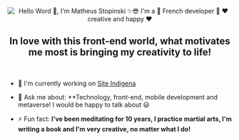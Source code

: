 <p align="center">
  <img src="https://github.com/MatheusStopinski/MatheusStopinski" alt="Hello Word 👋, I'm Matheus Stopinski ✨😎  I'm a 🚀 French developer 🚀 ❤️ creative and happy ❤️">
</p>

<h2 align="center">In love with this front-end world, what motivates me most is bringing my creativity to life!</h2 >
<br>

- 🔭 I'm currently working on [Site Indigena](https://github.com/MatheusStopinski/MasterOfInterfaces/tree/Site_Indigena)

- 💬 Ask me about: **Technology, front-end, mobile development and metaverse! I would be happy to talk about 😃

- ⚡ Fun fact: **I've been meditating for 10 years, I practice martial arts, I'm writing a book and I'm very creative, no matter what I do!**
